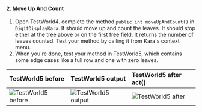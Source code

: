 #### 2. Move Up And Count

1. Open TestWorld4. complete the method `public int moveUpAndCount()` in `DigitDisplayKara`.
   It should move up and count the leaves. It should stop either at the tree above or on the first free field. It returns the number of leaves counted.
   Test your method by calling it from Kara's context menu. 
2. When you're done, test your method in TestWorld5, which contains some edge cases like a full row and one with zero leaves.

| TestWorld5 before| TestWorld5 output                           | TestWorld5 after act()                      |
|:--|:----------------------------------------------|:--------------------------------------------|
|  ![TestWorld5 before](/karaclock/02_move_up_and_count/testworld5-before.jpg) | ![TestWorld5 output](/karaclock/02_move_up_and_count/testworld5-output.jpg) | ![TestWorld5 after](/karaclock/02_move_up_and_count/testworld5-after.jpg) |
